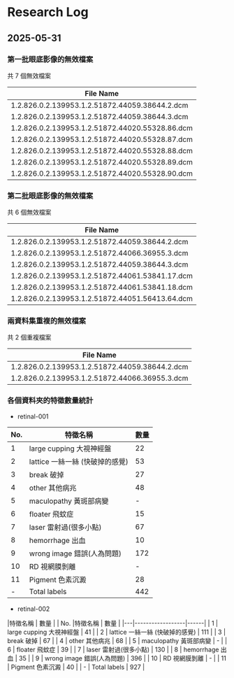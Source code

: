 
# Research Log

## 2025-05-31


### 第一批眼底影像的無效檔案

共 7 個無效檔案

| File Name                                               |
|---------------------------------------------------------|
| 1.2.826.0.2.139953.1.2.51872.44059.38644.2.dcm          |
| 1.2.826.0.2.139953.1.2.51872.44059.38644.3.dcm          |
| 1.2.826.0.2.139953.1.2.51872.44020.55328.86.dcm         | 
| 1.2.826.0.2.139953.1.2.51872.44020.55328.87.dcm         |
| 1.2.826.0.2.139953.1.2.51872.44020.55328.88.dcm         |
| 1.2.826.0.2.139953.1.2.51872.44020.55328.89.dcm         |
| 1.2.826.0.2.139953.1.2.51872.44020.55328.90.dcm         |


### 第二批眼底影像的無效檔案

共 6 個無效檔案

| File Name                                       |
|-------------------------------------------------|
| 1.2.826.0.2.139953.1.2.51872.44059.38644.2.dcm  |
| 1.2.826.0.2.139953.1.2.51872.44066.36955.3.dcm  |
| 1.2.826.0.2.139953.1.2.51872.44059.38644.3.dcm  |
| 1.2.826.0.2.139953.1.2.51872.44061.53841.17.dcm |
| 1.2.826.0.2.139953.1.2.51872.44061.53841.18.dcm |
| 1.2.826.0.2.139953.1.2.51872.44051.56413.64.dcm |

### 兩資料集重複的無效檔案

共 2 個重複檔案

| File Name                                       |
|-------------------------------------------------|
| 1.2.826.0.2.139953.1.2.51872.44059.38644.2.dcm  |
| 1.2.826.0.2.139953.1.2.51872.44066.36955.3.dcm  |


### 各個資料夾的特徵數量統計

- retinal-001

| No. |特徵名稱 | 數量 |
|---|------------------|------|
| 1 | large cupping 大視神經盤 | 22   |
| 2 | lattice 一絲一絲 (快破掉的感覺) | 53   |
| 3 | break 破掉 | 27   |
| 4 | other 其他病兆 | 48   |
| 5 | maculopathy 黃斑部病變 | - |
| 6 | floater 飛蚊症 | 15   |
| 7 | laser 雷射過(很多小點) | 67   |
| 8 | hemorrhage 出血 | 10   |
| 9 | wrong image 錯誤(人為問題) | 172  |
| 10 | RD 視網膜剝離 | -   |
| 11 | Pigment 色素沉澱 | 28   |
| - | Total labels | 442  |

- retinal-002

|特徵名稱 | 數量 |
| No. |特徵名稱 | 數量 |
|---|------------------|------|
| 1 | large cupping 大視神經盤 | 41   |
| 2 | lattice 一絲一絲 (快破掉的感覺) | 111  |
| 3 | break 破掉 | 67   |
| 4 | other 其他病兆 | 68   |
| 5 | maculopathy 黃斑部病變 | - |
| 6 | floater 飛蚊症 | 39   |
| 7 | laser 雷射過(很多小點) | 130  |
| 8 | hemorrhage 出血 | 35   |
| 9 | wrong image 錯誤(人為問題) | 396  |
| 10 | RD 視網膜剝離 | -  |
| 11 | Pigment 色素沉澱 | 40   |
| - | Total labels | 927  |

